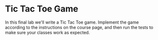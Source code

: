 # Tic Tac Toe Game

In this final lab we'll write a Tic Tac Toe game.
Implement the game according to the instructions on the course page, and then run the tests to make sure your classes work as expected.

